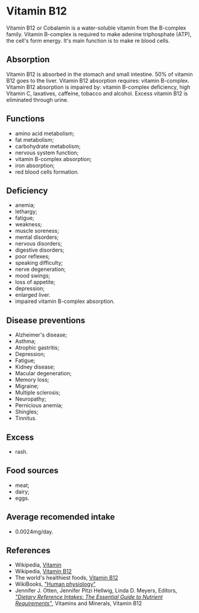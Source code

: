 # Vitamin B12
Vitamin B12 or Cobalamin is a water-soluble vitamin from the B-complex family. Vitamin B-complex is required to make adenine triphosphate (ATP), 
the cell's form energy. It's main function is to make re blood cells.

## Absorption
Vitamin B12 is absorbed in the stomach and small intestine. 50% of vitamin B12 goes to the liver.
Vitamin B12 absorption requires: vitamin B-complex.
Vitamin B12 absorption is impaired by: vitamin B-complex deficiency, high Vitamin C, laxatives, caffeine, tobacco and alcohol.
Excess vitamin B12 is eliminated through urine.

## Functions
- amino acid metabolism;
- fat metabolism;
- carbohydrate metabolism;
- nervous system function;
- vitamin B-complex absorption;
- iron absorption;
- red blood cells formation.

## Deficiency
- anemia;
- lethargy;
- fatigue;
- weakness;
- muscle soreness;
- mental disorders;
- nervous disorders;
- digestive disorders;
- poor reflexes;
- speaking difficulty;
- nerve degeneration;
- mood swings;
- loss of appetite;
- depression;
- enlarged liver. 
- impaired vitamin B-complex absorption.

## Disease preventions
- Alzheimer's disease;
- Asthma;
- Atrophic gastritis;
- Depression;
- Fatigue;
- Kidney disease;
- Macular degeneration;
- Memory loss;
- Migraine;
- Multiple sclerosis;
- Neuropathy;
- Pernicious anemia;
- Shingles;
- Tinnitus.

## Excess
- rash.

## Food sources
- meat;
- dairy;
- eggs.

## Average recomended intake
- 0.0024mg/day.

## References
- Wikipedia, [Vitamin](https://en.wikipedia.org/wiki/Vitamin)
- Wikipedia, [Vitamin B12](https://en.wikipedia.org/wiki/Vitamin_B12)
- The world's healthiest foods, [Vitamin B12](http://www.whfoods.com/genpage.php?tname=nutrient&dbid=107)
- WikiBooks, ["Human physiology"](https://en.wikibooks.org/wiki/Human_Physiology/Nutrition#Vitamins)
- Jennifer J. Otten, Jennifer Pitzi Hellwig, Linda D. Meyers, Editors, 
[_"Dietary Reference Intakes: The Essential Guide to Nutrient Requirements"_](https://www.amazon.com/Dietary-Reference-Intakes-Essential-Requirements/dp/0309157420), Vitamins and Minerals, Vitamin B12